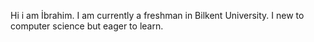 Hi i am İbrahim. I am currently a freshman in Bilkent University. I new to computer science but eager to learn.

<!---
ibrahimyilmz/ibrahimyilmz is a ✨ special ✨ repository because its `README.md` (this file) appears on your GitHub profile.
You can click the Preview link to take a look at your changes.
--->
